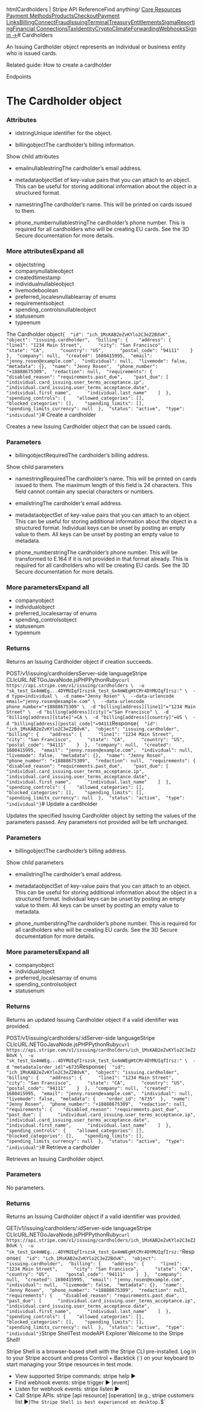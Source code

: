 htmlCardholders | Stripe API Reference[](/api)Find anything/
[Core Resources](#)
[Payment Methods](#)[Products](#)[Checkout](#)[Payment Links](#)[Billing](#)[Connect](#)[Fraud](#)[Issuing](#)[Terminal](#)[Treasury](#)[Entitlements](#)[Sigma](#)[Reporting](#)[Financial Connections](#)[Tax](#)[Identity](#)[Crypto](#)[Climate](#)[Forwarding](#)[Webhooks](#)[Sign in →](https://dashboard.stripe.com/login)# Cardholders

An Issuing Cardholder object represents an individual or business entity who is issued cards.

Related guide: How to create a cardholder

Endpoints
# The Cardholder object

### Attributes

- idstringUnique identifier for the object.


- billingobjectThe cardholder’s billing information.

Show child attributes
- emailnullablestringThe cardholder’s email address.


- metadataobjectSet of key-value pairs that you can attach to an object. This can be useful for storing additional information about the object in a structured format.


- namestringThe cardholder’s name. This will be printed on cards issued to them.


- phone_numbernullablestringThe cardholder’s phone number. This is required for all cardholders who will be creating EU cards. See the 3D Secure documentation for more details.



### More attributesExpand all

- objectstring
- companynullableobject
- createdtimestamp
- individualnullableobject
- livemodeboolean
- preferred_localesnullablearray of enums
- requirementsobject
- spending_controlsnullableobject
- statusenum
- typeenum

The Cardholder object`{  "id": "ich_1MsKAB2eZvKYlo2C3eZ2BdvK",  "object": "issuing.cardholder",  "billing": {    "address": {      "line1": "1234 Main Street",      "city": "San Francisco",      "state": "CA",      "country": "US",      "postal_code": "94111"    }  },  "company": null,  "created": 1680415995,  "email": "jenny.rosen@example.com",  "individual": null,  "livemode": false,  "metadata": {},  "name": "Jenny Rosen",  "phone_number": "+18888675309",  "redaction": null,  "requirements": {    "disabled_reason": "requirements.past_due",    "past_due": [      "individual.card_issuing.user_terms_acceptance.ip",      "individual.card_issuing.user_terms_acceptance.date",      "individual.first_name",      "individual.last_name"    ]  },  "spending_controls": {    "allowed_categories": [],    "blocked_categories": [],    "spending_limits": [],    "spending_limits_currency": null  },  "status": "active",  "type": "individual"}`# Create a cardholder

Creates a new Issuing Cardholder object that can be issued cards.

### Parameters

- billingobjectRequiredThe cardholder’s billing address.

Show child parameters
- namestringRequiredThe cardholder’s name. This will be printed on cards issued to them. The maximum length of this field is 24 characters. This field cannot contain any special characters or numbers.


- emailstringThe cardholder’s email address.


- metadataobjectSet of key-value pairs that you can attach to an object. This can be useful for storing additional information about the object in a structured format. Individual keys can be unset by posting an empty value to them. All keys can be unset by posting an empty value to metadata.


- phone_numberstringThe cardholder’s phone number. This will be transformed to E.164 if it is not provided in that format already. This is required for all cardholders who will be creating EU cards. See the 3D Secure documentation for more details.



### More parametersExpand all

- companyobject
- individualobject
- preferred_localesarray of enums
- spending_controlsobject
- statusenum
- typeenum

### Returns

Returns an Issuing Cardholder object if creation succeeds.

POST/v1/issuing/cardholdersServer-side languageStripe CLIcURL.NETGoJavaNode.jsPHPPythonRuby[](#)[](#)`curl https://api.stripe.com/v1/issuing/cardholders \  -u "sk_test_Gx4mWEg...4DYMUIqfIrszsk_test_Gx4mWEgHtCMr4DYMUIqfIrsz:" \  -d type=individual \  -d name="Jenny Rosen" \  --data-urlencode email="jenny.rosen@example.com" \  --data-urlencode phone_number="+18888675309" \  -d "billing[address][line1]"="1234 Main Street" \  -d "billing[address][city]"="San Francisco" \  -d "billing[address][state]"=CA \  -d "billing[address][country]"=US \  -d "billing[address][postal_code]"=94111`Response`{  "id": "ich_1MsKAB2eZvKYlo2C3eZ2BdvK",  "object": "issuing.cardholder",  "billing": {    "address": {      "line1": "1234 Main Street",      "city": "San Francisco",      "state": "CA",      "country": "US",      "postal_code": "94111"    }  },  "company": null,  "created": 1680415995,  "email": "jenny.rosen@example.com",  "individual": null,  "livemode": false,  "metadata": {},  "name": "Jenny Rosen",  "phone_number": "+18888675309",  "redaction": null,  "requirements": {    "disabled_reason": "requirements.past_due",    "past_due": [      "individual.card_issuing.user_terms_acceptance.ip",      "individual.card_issuing.user_terms_acceptance.date",      "individual.first_name",      "individual.last_name"    ]  },  "spending_controls": {    "allowed_categories": [],    "blocked_categories": [],    "spending_limits": [],    "spending_limits_currency": null  },  "status": "active",  "type": "individual"}`# Update a cardholder

Updates the specified Issuing Cardholder object by setting the values of the parameters passed. Any parameters not provided will be left unchanged.

### Parameters

- billingobjectThe cardholder’s billing address.

Show child parameters
- emailstringThe cardholder’s email address.


- metadataobjectSet of key-value pairs that you can attach to an object. This can be useful for storing additional information about the object in a structured format. Individual keys can be unset by posting an empty value to them. All keys can be unset by posting an empty value to metadata.


- phone_numberstringThe cardholder’s phone number. This is required for all cardholders who will be creating EU cards. See the 3D Secure documentation for more details.



### More parametersExpand all

- companyobject
- individualobject
- preferred_localesarray of enums
- spending_controlsobject
- statusenum

### Returns

Returns an updated Issuing Cardholder object if a valid identifier was provided.

POST/v1/issuing/cardholders/:idServer-side languageStripe CLIcURL.NETGoJavaNode.jsPHPPythonRuby[](#)[](#)`curl https://api.stripe.com/v1/issuing/cardholders/ich_1MsKAB2eZvKYlo2C3eZ2BdvK \  -u "sk_test_Gx4mWEg...4DYMUIqfIrszsk_test_Gx4mWEgHtCMr4DYMUIqfIrsz:" \  -d "metadata[order_id]"=6735`Response`{  "id": "ich_1MsKAB2eZvKYlo2C3eZ2BdvK",  "object": "issuing.cardholder",  "billing": {    "address": {      "line1": "1234 Main Street",      "city": "San Francisco",      "state": "CA",      "country": "US",      "postal_code": "94111"    }  },  "company": null,  "created": 1680415995,  "email": "jenny.rosen@example.com",  "individual": null,  "livemode": false,  "metadata": {    "order_id": "6735"  },  "name": "Jenny Rosen",  "phone_number": "+18888675309",  "redaction": null,  "requirements": {    "disabled_reason": "requirements.past_due",    "past_due": [      "individual.card_issuing.user_terms_acceptance.ip",      "individual.card_issuing.user_terms_acceptance.date",      "individual.first_name",      "individual.last_name"    ]  },  "spending_controls": {    "allowed_categories": [],    "blocked_categories": [],    "spending_limits": [],    "spending_limits_currency": null  },  "status": "active",  "type": "individual"}`# Retrieve a cardholder

Retrieves an Issuing Cardholder object.

### Parameters

No parameters.

### Returns

Returns an Issuing Cardholder object if a valid identifier was provided.

GET/v1/issuing/cardholders/:idServer-side languageStripe CLIcURL.NETGoJavaNode.jsPHPPythonRuby[](#)[](#)`curl https://api.stripe.com/v1/issuing/cardholders/ich_1MsKAB2eZvKYlo2C3eZ2BdvK \  -u "sk_test_Gx4mWEg...4DYMUIqfIrszsk_test_Gx4mWEgHtCMr4DYMUIqfIrsz:"`Response`{  "id": "ich_1MsKAB2eZvKYlo2C3eZ2BdvK",  "object": "issuing.cardholder",  "billing": {    "address": {      "line1": "1234 Main Street",      "city": "San Francisco",      "state": "CA",      "country": "US",      "postal_code": "94111"    }  },  "company": null,  "created": 1680415995,  "email": "jenny.rosen@example.com",  "individual": null,  "livemode": false,  "metadata": {},  "name": "Jenny Rosen",  "phone_number": "+18888675309",  "redaction": null,  "requirements": {    "disabled_reason": "requirements.past_due",    "past_due": [      "individual.card_issuing.user_terms_acceptance.ip",      "individual.card_issuing.user_terms_acceptance.date",      "individual.first_name",      "individual.last_name"    ]  },  "spending_controls": {    "allowed_categories": [],    "blocked_categories": [],    "spending_limits": [],    "spending_limits_currency": null  },  "status": "active",  "type": "individual"}`Stripe ShellTest modeAPI Explorer[](https://stripe.com/docs/stripe-cli#install)`Welcome to the Stripe Shell!

Stripe Shell is a browser-based shell with the Stripe CLI pre-installed. Log in to your
Stripe account and press Control + Backtick (`) on your keyboard to start managing your Stripe
resources in test mode.

- View supported Stripe commands: stripe help ▶️
- Find webhook events: stripe trigger ▶️ [event]
- Listen for webhook events: stripe listen ▶
- Call Stripe APIs: stripe [api resource] [operation] (e.g., stripe customers list ▶️)`The Stripe Shell is best experienced on desktop.`$`
